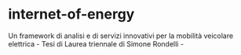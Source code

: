 internet-of-energy
==================

Un framework di analisi e di servizi innovativi per la mobilità veicolare elettrica - Tesi di Laurea triennale di Simone Rondelli -
